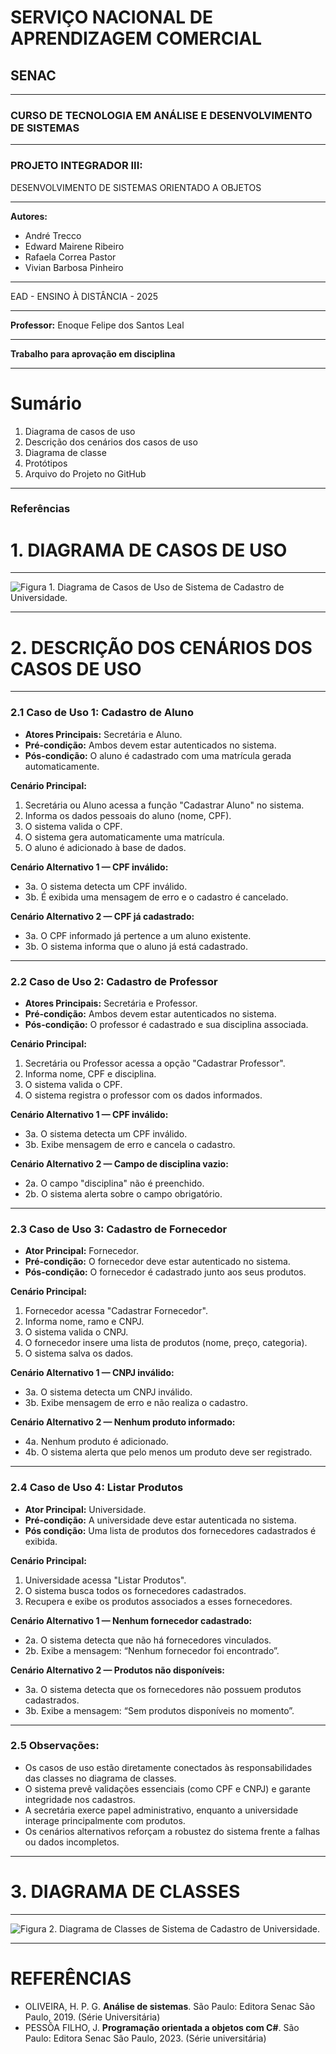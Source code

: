 # SERVIÇO NACIONAL DE APRENDIZAGEM COMERCIAL
## SENAC

---

### CURSO DE TECNOLOGIA EM ANÁLISE E DESENVOLVIMENTO DE SISTEMAS

---

### PROJETO INTEGRADOR III:
DESENVOLVIMENTO DE SISTEMAS ORIENTADO A OBJETOS

---

**Autores:**
* André Trecco
* Edward Mairene Ribeiro
* Rafaela Correa Pastor
* Vivian Barbosa Pinheiro

---

EAD - ENSINO À DISTÂNCIA - 2025

---

**Professor:**
Enoque Felipe dos Santos Leal

---

**Trabalho para aprovação em disciplina**

---

# Sumário

1. Diagrama de casos de uso
2. Descrição dos cenários dos casos de uso
3. Diagrama de classe
4. Protótipos
5. Arquivo do Projeto no GitHub

---

### Referências

# 1. DIAGRAMA DE CASOS DE USO

---

![Figura 1. Diagrama de Casos de Uso de Sistema de Cadastro de Universidade.](https://lucid.app/lucidchart/e03dbe29-88c3-488e-a2e4-ea9a64c4d8dc/edit?viewport_loc=-588%2C2%2C2558%2C1184%2C.Q4MUjXso07N&invitationId=inv_903969aa-6a98-4e90-9e3f-6f6fa28d3767)

---

# 2. DESCRIÇÃO DOS CENÁRIOS DOS CASOS DE USO

---

### 2.1 Caso de Uso 1: Cadastro de Aluno

* **Atores Principais:** Secretária e Aluno.
* **Pré-condição:** Ambos devem estar autenticados no sistema.
* **Pós-condição:** O aluno é cadastrado com uma matrícula gerada automaticamente.

**Cenário Principal:**
1.  Secretária ou Aluno acessa a função "Cadastrar Aluno" no sistema.
2.  Informa os dados pessoais do aluno (nome, CPF).
3.  O sistema valida o CPF.
4.  O sistema gera automaticamente uma matrícula.
5.  O aluno é adicionado à base de dados.

**Cenário Alternativo 1 — CPF inválido:**
* 3a. O sistema detecta um CPF inválido.
* 3b. É exibida uma mensagem de erro e o cadastro é cancelado.

**Cenário Alternativo 2 — CPF já cadastrado:**
* 3a. O CPF informado já pertence a um aluno existente.
* 3b. O sistema informa que o aluno já está cadastrado.

---

### 2.2 Caso de Uso 2: Cadastro de Professor

* **Atores Principais:** Secretária e Professor.
* **Pré-condição:** Ambos devem estar autenticados no sistema.
* **Pós-condição:** O professor é cadastrado e sua disciplina associada.

**Cenário Principal:**
1.  Secretária ou Professor acessa a opção "Cadastrar Professor".
2.  Informa nome, CPF e disciplina.
3.  O sistema valida o CPF.
4.  O sistema registra o professor com os dados informados.

**Cenário Alternativo 1 — CPF inválido:**
* 3a. O sistema detecta um CPF inválido.
* 3b. Exibe mensagem de erro e cancela o cadastro.

**Cenário Alternativo 2 — Campo de disciplina vazio:**
* 2a. O campo "disciplina" não é preenchido.
* 2b. O sistema alerta sobre o campo obrigatório.

---

### 2.3 Caso de Uso 3: Cadastro de Fornecedor

* **Ator Principal:** Fornecedor.
* **Pré-condição:** O fornecedor deve estar autenticado no sistema.
* **Pós-condição:** O fornecedor é cadastrado junto aos seus produtos.

**Cenário Principal:**
1.  Fornecedor acessa "Cadastrar Fornecedor".
2.  Informa nome, ramo e CNPJ.
3.  O sistema valida o CNPJ.
4.  O fornecedor insere uma lista de produtos (nome, preço, categoria).
5.  O sistema salva os dados.

**Cenário Alternativo 1 — CNPJ inválido:**
* 3a. O sistema detecta um CNPJ inválido.
* 3b. Exibe mensagem de erro e não realiza o cadastro.

**Cenário Alternativo 2 — Nenhum produto informado:**
* 4a. Nenhum produto é adicionado.
* 4b. O sistema alerta que pelo menos um produto deve ser registrado.

---

### 2.4 Caso de Uso 4: Listar Produtos

* **Ator Principal:** Universidade.
* **Pré-condição:** A universidade deve estar autenticada no sistema.
* **Pós condição:** Uma lista de produtos dos fornecedores cadastrados é exibida.

**Cenário Principal:**
1.  Universidade acessa "Listar Produtos".
2.  O sistema busca todos os fornecedores cadastrados.
3.  Recupera e exibe os produtos associados a esses fornecedores.

**Cenário Alternativo 1 — Nenhum fornecedor cadastrado:**
* 2a. O sistema detecta que não há fornecedores vinculados.
* 2b. Exibe a mensagem: “Nenhum fornecedor foi encontrado”.

**Cenário Alternativo 2 — Produtos não disponíveis:**
* 3a. O sistema detecta que os fornecedores não possuem produtos cadastrados.
* 3b. Exibe a mensagem: “Sem produtos disponíveis no momento”.

---

### 2.5 Observações:

* Os casos de uso estão diretamente conectados às responsabilidades das classes no diagrama de classes.
* O sistema prevê validações essenciais (como CPF e CNPJ) e garante integridade nos cadastros.
* A secretária exerce papel administrativo, enquanto a universidade interage principalmente com produtos.
* Os cenários alternativos reforçam a robustez do sistema frente a falhas ou dados incompletos.

---

# 3. DIAGRAMA DE CLASSES

---

![Figura 2. Diagrama de Classes de Sistema de Cadastro de Universidade.](https://lucid.app/lucidchart/e03dbe29-88c3-488e-a2e4-ea9a64c4d8dc/edit?viewport_loc=-623%2C23%2C2558%2C1184%2C-gNnRRc.eFz5&invitationId=inv_903969aa-6a98-4e90-9e3f-6f6fa28d3767)

---

# REFERÊNCIAS

* OLIVEIRA, H. P. G. **Análise de sistemas**. São Paulo: Editora Senac São Paulo, 2019. (Série Universitária)
* PESSÔA FILHO, J. **Programação orientada a objetos com C#**. São Paulo: Editora Senac São Paulo, 2023. (Série universitária)
